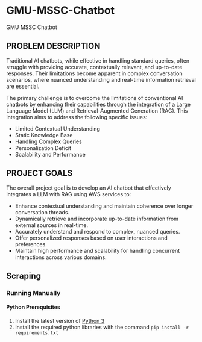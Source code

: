 # GMU-MSSC-Chatbot
GMU MSSC Chatbot

## PROBLEM DESCRIPTION
Traditional AI chatbots, while effective in handling standard queries, often struggle with providing accurate, contextually relevant, and up-to-date responses. Their limitations become apparent in complex conversation scenarios, where nuanced understanding and real-time information retrieval are essential.

The primary challenge is to overcome the limitations of conventional AI chatbots by enhancing their capabilities through the integration of a Large Language Model (LLM) and Retrieval-Augmented Generation (RAG). This integration aims to address the following specific issues:

* Limited Contextual Understanding
* Static Knowledge Base
* Handling Complex Queries
* Personalization Deficit
* Scalability and Performance

## PROJECT GOALS
The overall project goal is to develop an AI chatbot that effectively integrates a LLM with RAG using AWS services to:

* Enhance contextual understanding and maintain coherence over longer conversation threads.
* Dynamically retrieve and incorporate up-to-date information from external sources in real-time.
* Accurately understand and respond to complex, nuanced queries.
* Offer personalized responses based on user interactions and preferences.
* Maintain high performance and scalability for handling concurrent interactions across various domains.

## Scraping

### Running Manually

#### Python Prerequisites

1. Install the latest version of [Python 3](https://www.python.org/)
1. Install the required python libraries with the command `pip install -r requirements.txt`

